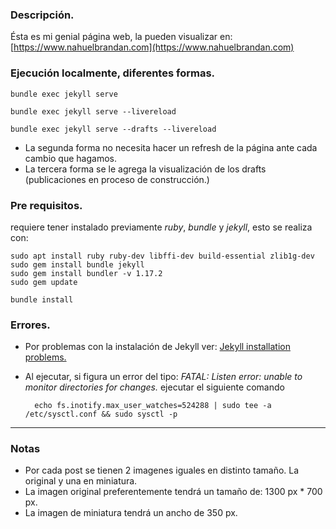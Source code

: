 ### Descripción.

Ésta es mi genial página web, la pueden visualizar en: [https://www.nahuelbrandan.com](https://www.nahuelbrandan.com)

### Ejecución localmente, diferentes formas.

    bundle exec jekyll serve    

    bundle exec jekyll serve --livereload

    bundle exec jekyll serve --drafts --livereload

* La segunda forma no necesita hacer un refresh de la página ante cada cambio que hagamos.
* La tercera forma se le agrega la visualización de los drafts (publicaciones en proceso de construcción.)

### Pre requisitos.

requiere tener instalado previamente *ruby*, *bundle* y *jekyll*, esto se realiza con:

    sudo apt install ruby ruby-dev libffi-dev build-essential zlib1g-dev
    sudo gem install bundle jekyll
    sudo gem install bundler -v 1.17.2
    sudo gem update

    bundle install

### Errores.

* Por problemas con la instalación de Jekyll ver: [Jekyll installation problems.](https://jekyllrb.com/docs/troubleshooting/#installation-problems)
* Al ejecutar, si figura un error del tipo: *FATAL: Listen error: unable to monitor directories for changes.* ejecutar el siguiente comando

        echo fs.inotify.max_user_watches=524288 | sudo tee -a /etc/sysctl.conf && sudo sysctl -p

---

### Notas

* Por cada post se tienen 2 imagenes iguales en distinto tamaño. La original y una en miniatura.
* La imagen original preferentemente tendrá un tamaño de: 1300 px * 700 px.
* La imagen de miniatura tendrá un ancho de 350 px.
